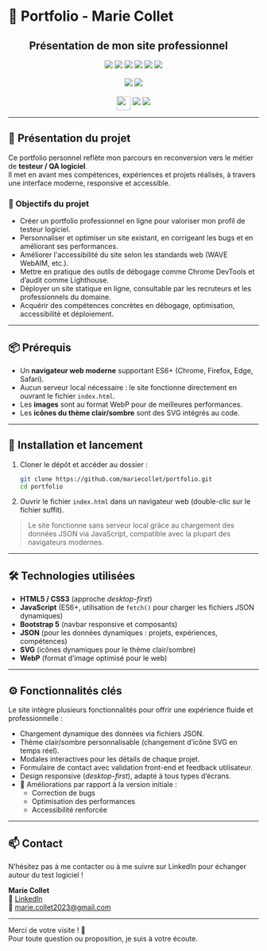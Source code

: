 
# 💼 Portfolio - Marie Collet  

##   Présentation de mon site professionnel

<p align="center">
  <!-- Technologies principales -->
  <img src="https://img.shields.io/badge/HTML5-E34F26?style=for-the-badge&logo=html5&logoColor=white" />
  <img src="https://img.shields.io/badge/CSS3-1572B6?style=for-the-badge&logo=css3&logoColor=white" />
  <img src="https://img.shields.io/badge/JavaScript-000000?style=for-the-badge&logo=javascript&logoColor=F7DF1E" />
  <img src="https://img.shields.io/badge/Bootstrap-7952B3?style=for-the-badge&logo=bootstrap&logoColor=white" />
  <img src="https://img.shields.io/badge/JSON-333333?style=for-the-badge&logo=json&logoColor=white" />
  <img src="https://img.shields.io/badge/Docs-Included-brightgreen?style=for-the-badge&logo=readthedocs&logoColor=white" />
  <br /><br />

  <!-- Accessibilité et design -->
  <img src="https://img.shields.io/badge/Responsive-Design-1E90FF?style=for-the-badge&logo=responsive&logoColor=white" />
  <img src="https://img.shields.io/badge/Accessibility-Ready-228B22?style=for-the-badge&logo=accessibility&logoColor=white" />
  <br /><br />

  <!-- Statut & Qualité -->
  <img src="https://forthebadge.com/images/badges/built-with-love.svg" style="height:28px; vertical-align:middle;" />
  <img src="https://img.shields.io/badge/Portfolio-v1.0-0078D7?style=for-the-badge&logo=github" />
  <img src="https://img.shields.io/badge/Test%C3%A9-Manuellement-87CEEB?style=for-the-badge&logo=testinglibrary&logoColor=white" />
</p>

---

## 📝 Présentation du projet

Ce portfolio personnel reflète mon parcours en reconversion vers le métier de **testeur / QA logiciel**.  
Il met en avant mes compétences, expériences et projets réalisés, à travers une interface moderne, responsive et accessible.

### 🎯 Objectifs du projet

- Créer un portfolio professionnel en ligne pour valoriser mon profil de testeur logiciel.  
- Personnaliser et optimiser un site existant, en corrigeant les bugs et en améliorant ses performances.  
- Améliorer l'accessibilité du site selon les standards web (WAVE WebAIM, etc.).  
- Mettre en pratique des outils de débogage comme Chrome DevTools et d’audit comme Lighthouse.  
- Déployer un site statique en ligne, consultable par les recruteurs et les professionnels du domaine.  
- Acquérir des compétences concrètes en débogage, optimisation, accessibilité et déploiement.  

---

## 📦 Prérequis

- Un **navigateur web moderne** supportant ES6+ (Chrome, Firefox, Edge, Safari).  
- Aucun serveur local nécessaire : le site fonctionne directement en ouvrant le fichier `index.html`.  
- Les **images** sont au format WebP pour de meilleures performances.  
- Les **icônes du thème clair/sombre** sont des SVG intégrés au code.  

---

## 🚀 Installation et lancement

1. Cloner le dépôt et accéder au dossier :
   ```bash
   git clone https://github.com/mariecollet/portfolio.git
   cd portfolio
   ```

2. Ouvrir le fichier `index.html` dans un navigateur web (double-clic sur le fichier suffit).

> Le site fonctionne sans serveur local grâce au chargement des données JSON via JavaScript, compatible avec la plupart des navigateurs modernes.

---

## 🛠️ Technologies utilisées

- **HTML5 / CSS3** (approche *desktop-first*)  
- **JavaScript** (ES6+, utilisation de `fetch()` pour charger les fichiers JSON dynamiques)
- **Bootstrap 5** (navbar responsive et composants)  
- **JSON** (pour les données dynamiques : projets, expériences, compétences)  
- **SVG** (icônes dynamiques pour le thème clair/sombre)  
- **WebP** (format d’image optimisé pour le web)  

---

## ⚙️ Fonctionnalités clés

Le site intègre plusieurs fonctionnalités pour offrir une expérience fluide et professionnelle :

- Chargement dynamique des données via fichiers JSON.  
- Thème clair/sombre personnalisable (changement d’icône SVG en temps réel).  
- Modales interactives pour les détails de chaque projet.  
- Formulaire de contact avec validation front-end et feedback utilisateur.  
- Design responsive (*desktop-first*), adapté à tous types d’écrans.  
- 🐞 Améliorations par rapport à la version initiale :  
  - Correction de bugs  
  - Optimisation des performances  
  - Accessibilité renforcée  

---

## 📫 Contact

N’hésitez pas à me contacter ou à me suivre sur LinkedIn pour échanger autour du test logiciel !

**Marie Collet**  
🔗 [LinkedIn](https://www.linkedin.com/in/marie-collet-2a0278220)  
📧 marie.collet2023@gmail.com  

---

Merci de votre visite ! 🙏  
Pour toute question ou proposition, je suis à votre écoute.
